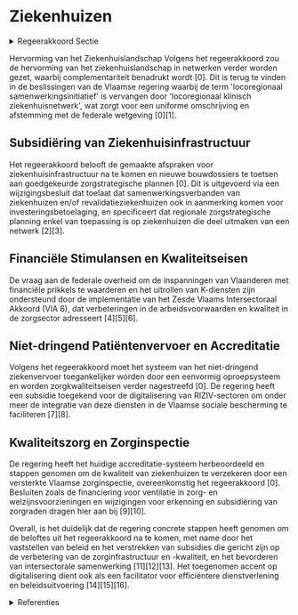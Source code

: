 # Ziekenhuizen

<details>
        <summary>Regeerakkoord Sectie </summary>
        <p>1.2.3.4 Ziekenhuizen De hervorming van het ziekenhuislandschap in netwerken wordt verder gezet. De zorgs-trategische planning is in de voorbije regeerperiode van een kader voorzien en wordt getest in de locoregionale samenwer-kingsverbanden die hiermee aan de slag kunnen. Dit moet leiden tot een betere verde-ling van het aanbod en minder overlap. Binnen de regionale zorgzones zorgen we ook hier voor de verdere afstemming met de eerstelijn en de netwerken GGZ. We zetten verder in op alternatieve tussen-vormen van geïntegreerde zorg, waarbij we vragen aan de federale overheid om de inspanningen van Vlaanderen op dit vlak met financiële prikkels te waarderen. Waar nodig maken we bilaterale akkoorden met de federale overheid zonder dat de andere gemeenschappen partij hoeven te zijn, om zo het Vlaamse zorgbeleid maxi-maal af te stemmen op de specifieke noden van de Vlaamse bevolking. Voor de ziekenhuisinfrastructuur komen we de gemaakte afspraken na. Nieuwe bouwdossiers worden getoetst aan de goedgekeurde zorgstrategische plannen. We stimuleren daarbij dossiers die gestoeld zijn op innovatieve concepten op vlak van samenwerking binnen netwerken. Vlaanderen zal het toegewezen aantal NMR-scanners verdelen in functie van de zorgnood. We laten een onafhankelijke studie uitvoeren naar de personeelsnormering. We rollen de K-diensten verder uit. Voor het niet-dringend patiëntenvervoer werden in de vorige regeerperiode de erken-ningsnormen en kwaliteitsvereisten vast gelegd. Zoals bij de hervorming van de dringende geneeskundige hulpverlening zorgen we ook bij het niet-dringend patiënten vervoer voor tariefzekerheid voor de patiënt. Het systeem van het niet-dringend ziekenvervoer moet vlot toegankelijk zijn door het instellen van een eenvormig oproep systeem. Hierdoor kunnen vraag en aanbod optimaal op elkaar afge-stemd worden. We blijven inzetten op kwaliteitseisen voor ziekenhuizen. Het huidig accrediterings-systeem wordt in samenspraak met de sector beoordeeld op zijn meerwaarde. De kwaliteit van de ziekenhuizen wordt geïnspecteerd door een versterkte Vlaamse zorginspectie. In het kader van de algemene bevoegdheid voor kwaliteitsbeleid en naar analogie met datgene wat voor de Woonzorgcentra is ontwikkeld, wordt voor de algemene zieken-huizen door het bevoegde agentschap en in overleg met de betrokken stakeholders en de zorginspectie, een aangepast referentie-kader kwaliteit van zorg inzake vroegtijdige zorgplanning, palliatieve zorg en levensein-dezorg (o.a. euthanasie) ontwikkeld. </p>
        </details> 

Hervorming van het Ziekenhuislandschap
Volgens het regeerakkoord zou de hervorming van het ziekenhuislandschap in netwerken verder worden gezet, waarbij complementariteit benadrukt wordt \[0\]. Dit is terug te vinden in de beslissingen van de Vlaamse regering waarbij de term 'locoregionaal samenwerkingsinitiatief' is vervangen door 'locoregionaal klinisch ziekenhuisnetwerk', wat zorgt voor een uniforme omschrijving en afstemming met de federale wetgeving \[0\]\[1\].

## Subsidiëring van Ziekenhuisinfrastructuur
Het regeerakkoord belooft de gemaakte afspraken voor ziekenhuisinfrastructuur na te komen en nieuwe bouwdossiers te toetsen aan goedgekeurde zorgstrategische plannen \[0\]. Dit is uitgevoerd via een wijzigingsbesluit dat toelaat dat samenwerkingsverbanden van ziekenhuizen en/of revalidatieziekenhuizen ook in aanmerking komen voor investeringsbetoelaging, en specificeert dat regionale zorgstrategische planning enkel van toepassing is op ziekenhuizen die deel uitmaken van een netwerk \[2\]\[3\].

## Financiële Stimulansen en Kwaliteitseisen
De vraag aan de federale overheid om de inspanningen van Vlaanderen met financiële prikkels te waarderen en het uitrollen van K-diensten zijn ondersteund door de implementatie van het Zesde Vlaams Intersectoraal Akkoord (VIA 6), dat verbeteringen in de arbeidsvoorwaarden en kwaliteit in de zorgsector adresseert \[4\]\[5\]\[6\].

## Niet-dringend Patiëntenvervoer en Accreditatie
Volgens het regeerakkoord moet het systeem van het niet-dringend ziekenvervoer toegankelijker worden door een eenvormig oproepsysteem en worden zorgkwaliteitseisen verder nagestreefd \[0\]. De regering heeft een subsidie toegekend voor de digitalisering van RIZIV-sectoren om onder meer de integratie van deze diensten in de Vlaamse sociale bescherming te faciliteren \[7\]\[8\].

## Kwaliteitszorg en Zorginspectie
De regering heeft het huidige accreditatie-systeem herbeoordeeld en stappen genomen om de kwaliteit van ziekenhuizen te verzekeren door een versterkte Vlaamse zorginspectie, overeenkomstig het regeerakkoord \[0\]. Besluiten zoals de financiering voor ventilatie in zorg- en welzijnsvoorzieningen en wijzigingen voor erkenning en subsidiëring van zorgraden dragen hier aan bij \[9\]\[10\].

Overall, is het duidelijk dat de regering concrete stappen heeft genomen om de beloftes uit het regeerakkoord na te komen, met name door het vaststellen van beleid en het verstrekken van subsidies die gericht zijn op de verbetering van de zorginfrastructuur en -kwaliteit, en het bevorderen van intersectorale samenwerking \[11\]\[12\]\[13\]. Het toegenomen accent op digitalisering dient ook als een facilitator voor efficiëntere dienstverlening en beleidsuitvoering \[14\]\[15\]\[16\].

<details>
        <summary> Referenties</summary>
        **[\[0\]](https://beslissingenvlaamseregering.vlaanderen.be/?search=Wijzigingsbesluit%20zorgstrategische%20planning%3A%20uniforme%20benamingen%20en%20bepaling%20vereiste%20van%20complementariteit&dateOption=select&startDate=2021-11-12T09%3A00%3A00Z&endDate=2021-11-12T09%3A00%3A00Z)** : **(2021-11-12)** Wijzigingsbesluit zorgstrategische planning: uniforme benamingen en bepaling vereiste van complementariteit 

**[\[1\]](https://beslissingenvlaamseregering.vlaanderen.be/?search=Wijzigingsbesluit%20zorgstrategische%20planning%3A%20uniforme%20benamingen%20en%20bepaling%20vereiste%20van%20complementariteit&dateOption=select&startDate=2021-06-25T08%3A00%3A00Z&endDate=2021-06-25T08%3A00%3A00Z)** : **(2021-06-25)** Wijzigingsbesluit zorgstrategische planning: uniforme benamingen en bepaling vereiste van complementariteit 

**[\[2\]](https://beslissingenvlaamseregering.vlaanderen.be/?search=Wijzigingsbesluit%20subsidi%C3%ABring%20infrastructuur%20ziekenhuizen%20en%20zorgstrategische%20planning%0A&dateOption=select&startDate=2020-10-09T08%3A00%3A00Z&endDate=2020-10-09T08%3A00%3A00Z)** : **(2020-10-09)** Wijzigingsbesluit subsidiëring infrastructuur ziekenhuizen en zorgstrategische planning
 

**[\[3\]](https://beslissingenvlaamseregering.vlaanderen.be/?search=Wijzigingsbesluit%20subsidi%C3%ABring%20infrastructuur%20ziekenhuizen%20en%20zorgstrategische%20planning%0A&dateOption=select&startDate=2020-03-06T09%3A00%3A00Z&endDate=2020-03-06T09%3A00%3A00Z)** : **(2020-03-06)** Wijzigingsbesluit subsidiëring infrastructuur ziekenhuizen en zorgstrategische planning
 

**[\[4\]](https://beslissingenvlaamseregering.vlaanderen.be/?search=Uitvoering%20VIA-6%20in%20private%20geregionaliseerde%20zorgsectoren%3A%20verbeteren%20arbeidsvoorwaarden&dateOption=select&startDate=2023-07-07T09%3A00%3A00Z&endDate=2023-07-07T09%3A00%3A00Z)** : **(2023-07-07)** Uitvoering VIA-6 in private geregionaliseerde zorgsectoren: verbeteren arbeidsvoorwaarden 

**[\[5\]](https://beslissingenvlaamseregering.vlaanderen.be/?search=Zesde%20Vlaams%20Intersectoraal%20Akkoord%20%28VIA%206%29%3A%20kwaliteitsbudget%20geregionaliseerde%20zorgsectoren&dateOption=select&startDate=2021-10-22T08%3A00%3A00Z&endDate=2021-10-22T08%3A00%3A00Z)** : **(2021-10-22)** Zesde Vlaams Intersectoraal Akkoord (VIA 6): kwaliteitsbudget geregionaliseerde zorgsectoren 

**[\[6\]](https://beslissingenvlaamseregering.vlaanderen.be/?search=Vlaams%20Intersectoraal%20akkoord%20%28VIA6%29%3A%20wijziging%20uitvoeringsbesluit%20budget%20private%20revalidatieziekenhuizen&dateOption=select&startDate=2021-06-18T08%3A00%3A00Z&endDate=2021-06-18T08%3A00%3A00Z)** : **(2021-06-18)** Vlaams Intersectoraal akkoord (VIA6): wijziging uitvoeringsbesluit budget private revalidatieziekenhuizen 

**[\[7\]](https://beslissingenvlaamseregering.vlaanderen.be/?search=Plan%20Vlaamse%20Veerkracht%3A%20subsidie%20digitalisering%20RIZIV-sectoren&dateOption=select&startDate=2021-11-26T09%3A00%3A00Z&endDate=2021-11-26T09%3A00%3A00Z)** : **(2021-11-26)** Plan Vlaamse Veerkracht: subsidie digitalisering RIZIV-sectoren 

**[\[8\]](https://beslissingenvlaamseregering.vlaanderen.be/?search=Plan%20Vlaamse%20Veerkracht%3A%20dossiernummer%2046&dateOption=select&startDate=2022-02-04T09%3A00%3A00Z&endDate=2022-02-04T09%3A00%3A00Z)** : **(2022-02-04)** Plan Vlaamse Veerkracht: dossiernummer 46 

**[\[9\]](https://beslissingenvlaamseregering.vlaanderen.be/?search=Plan%20Vlaamse%20Veerkracht%3A%20uitbreiding%20kwaliteitskader%20ventilatie%20in%20woonzorgcentra%20naar%20andere%20zorg-%20en%20welzijnsvoorzieningen%20WVG&dateOption=select&startDate=2022-10-14T08%3A00%3A00Z&endDate=2022-10-14T08%3A00%3A00Z)** : **(2022-10-14)** Plan Vlaamse Veerkracht: uitbreiding kwaliteitskader ventilatie in woonzorgcentra naar andere zorg- en welzijnsvoorzieningen WVG 

**[\[10\]](https://beslissingenvlaamseregering.vlaanderen.be/?search=Erkenning%20zorgraden%3A%20wijzigingsbesluiten&dateOption=select&startDate=2023-12-08T09%3A00%3A00Z&endDate=2023-12-08T09%3A00%3A00Z)** : **(2023-12-08)** Erkenning zorgraden: wijzigingsbesluiten 

**[\[11\]](https://beslissingenvlaamseregering.vlaanderen.be/?search=Ondersteuning%20eerstelijnszorgaanbieders%20en%20interdisciplinaire%20samenwerking%20in%20de%20praktijkvoering%20en%20uitbreiding%20opdrachten%20huisartsenkringen&dateOption=select&startDate=2022-12-09T09%3A00%3A00Z&endDate=2022-12-09T09%3A00%3A00Z)** : **(2022-12-09)** Ondersteuning eerstelijnszorgaanbieders en interdisciplinaire samenwerking in de praktijkvoering en uitbreiding opdrachten huisartsenkringen 

**[\[12\]](https://beslissingenvlaamseregering.vlaanderen.be/?search=Aanvullende%20programmatienormen%20voor%20het%20gespecialiseerd%20zorgprogramma%20%27acute%20beroertezorg%20met%20invasieve%20procedures%27&dateOption=select&startDate=2023-12-15T09%3A00%3A00Z&endDate=2023-12-15T09%3A00%3A00Z)** : **(2023-12-15)** Aanvullende programmatienormen voor het gespecialiseerd zorgprogramma 'acute beroertezorg met invasieve procedures' 

**[\[13\]](https://beslissingenvlaamseregering.vlaanderen.be/?search=Ondersteuning%20eerstelijnszorgaanbieders%20en%20interdisciplinaire%20samenwerking%20in%20de%20praktijkvoering%20en%20uitbreiding%20opdrachten%20huisartsenkringen&dateOption=select&startDate=2022-09-09T08%3A00%3A00Z&endDate=2022-09-09T08%3A00%3A00Z)** : **(2022-09-09)** Ondersteuning eerstelijnszorgaanbieders en interdisciplinaire samenwerking in de praktijkvoering en uitbreiding opdrachten huisartsenkringen 

**[\[14\]](https://beslissingenvlaamseregering.vlaanderen.be/?search=Plan%20Vlaamse%20Veerkracht%3A%20dossier%20115&dateOption=select&startDate=2021-05-07T08%3A00%3A00Z&endDate=2021-05-07T08%3A00%3A00Z)** : **(2021-05-07)** Plan Vlaamse Veerkracht: dossier 115 

**[\[15\]](https://beslissingenvlaamseregering.vlaanderen.be/?search=Plan%20Vlaamse%20Veerkracht%3A%20Digitaliseringsprojecten%20Zorg%20en%20Gezondheid%20en%20Vlaamse%20Sociale%20Bescherming&dateOption=select&startDate=2022-11-10T07%3A00%3A00Z&endDate=2022-11-10T07%3A00%3A00Z)** : **(2022-11-10)** Plan Vlaamse Veerkracht: Digitaliseringsprojecten Zorg en Gezondheid en Vlaamse Sociale Bescherming 

**[\[16\]](https://beslissingenvlaamseregering.vlaanderen.be/?search=Indexeringsmechanisme%20strategische%20forfaits%20ziekenhuizen%3A%20wijzigingsbesluit&dateOption=select&startDate=2023-10-20T08%3A00%3A00Z&endDate=2023-10-20T08%3A00%3A00Z)** : **(2023-10-20)** Indexeringsmechanisme strategische forfaits ziekenhuizen: wijzigingsbesluit 
        </details> 

